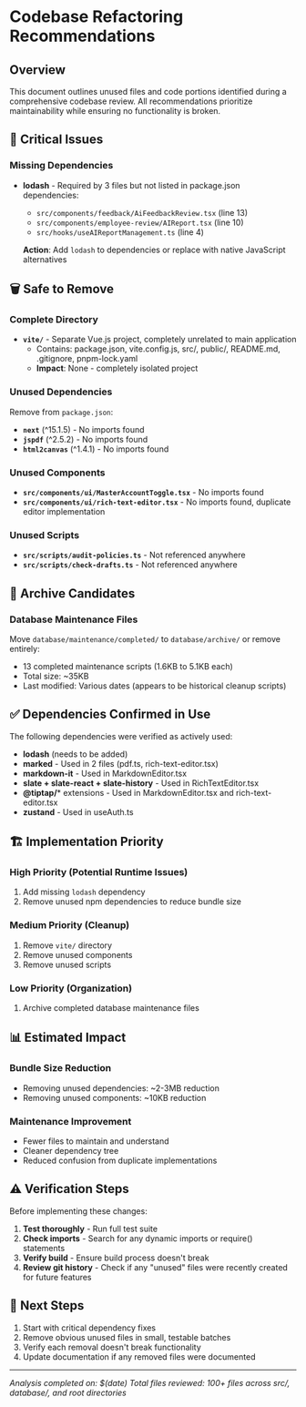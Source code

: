 # Codebase Refactoring Recommendations

## Overview
This document outlines unused files and code portions identified during a comprehensive codebase review. All recommendations prioritize maintainability while ensuring no functionality is broken.

## 🚨 **Critical Issues**

### Missing Dependencies
- **lodash** - Required by 3 files but not listed in package.json dependencies:
  - `src/components/feedback/AiFeedbackReview.tsx` (line 13)
  - `src/components/employee-review/AIReport.tsx` (line 10) 
  - `src/hooks/useAIReportManagement.ts` (line 4)
  
  **Action**: Add `lodash` to dependencies or replace with native JavaScript alternatives

## 🗑️ **Safe to Remove**

### Complete Directory
- **`vite/`** - Separate Vue.js project, completely unrelated to main application
  - Contains: package.json, vite.config.js, src/, public/, README.md, .gitignore, pnpm-lock.yaml
  - **Impact**: None - completely isolated project

### Unused Dependencies
Remove from `package.json`:
- **`next`** (^15.1.5) - No imports found
- **`jspdf`** (^2.5.2) - No imports found  
- **`html2canvas`** (^1.4.1) - No imports found

### Unused Components
- **`src/components/ui/MasterAccountToggle.tsx`** - No imports found
- **`src/components/ui/rich-text-editor.tsx`** - No imports found, duplicate editor implementation

### Unused Scripts
- **`src/scripts/audit-policies.ts`** - Not referenced anywhere
- **`src/scripts/check-drafts.ts`** - Not referenced anywhere

## 📁 **Archive Candidates**

### Database Maintenance Files
Move `database/maintenance/completed/` to `database/archive/` or remove entirely:
- 13 completed maintenance scripts (1.6KB to 5.1KB each)
- Total size: ~35KB
- Last modified: Various dates (appears to be historical cleanup scripts)

## ✅ **Dependencies Confirmed in Use**

The following dependencies were verified as actively used:
- **lodash** (needs to be added)
- **marked** - Used in 2 files (pdf.ts, rich-text-editor.tsx)
- **markdown-it** - Used in MarkdownEditor.tsx
- **slate + slate-react + slate-history** - Used in RichTextEditor.tsx
- **@tiptap/*** extensions - Used in MarkdownEditor.tsx and rich-text-editor.tsx
- **zustand** - Used in useAuth.ts

## 🏗️ **Implementation Priority**

### High Priority (Potential Runtime Issues)
1. Add missing `lodash` dependency
2. Remove unused npm dependencies to reduce bundle size

### Medium Priority (Cleanup)
1. Remove `vite/` directory
2. Remove unused components
3. Remove unused scripts

### Low Priority (Organization)
1. Archive completed database maintenance files

## 📊 **Estimated Impact**

### Bundle Size Reduction
- Removing unused dependencies: ~2-3MB reduction
- Removing unused components: ~10KB reduction

### Maintenance Improvement
- Fewer files to maintain and understand
- Cleaner dependency tree
- Reduced confusion from duplicate implementations

## ⚠️ **Verification Steps**

Before implementing these changes:

1. **Test thoroughly** - Run full test suite
2. **Check imports** - Search for any dynamic imports or require() statements
3. **Verify build** - Ensure build process doesn't break
4. **Review git history** - Check if any "unused" files were recently created for future features

## 🔄 **Next Steps**

1. Start with critical dependency fixes
2. Remove obvious unused files in small, testable batches
3. Verify each removal doesn't break functionality
4. Update documentation if any removed files were documented

---

*Analysis completed on: $(date)*
*Total files reviewed: 100+ files across src/, database/, and root directories*